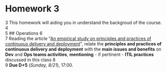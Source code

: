 # Homework 3

3	This homework will aiding you in understand the backgroud of the course.
4	
5	## Operations
6	
7	Reading the article "[An empirical study on principles and practices of continuous delivery and deployment](https://peerj.com/preprints/1889.pdf)", relate the **principles and practices of continuous delivery and deployment** with the **main issues and benefits** on **Dev** and **Ops teams activities**, **mentioning** - if pertinent - **ITIL practices** discussed in this class
8	
9	**Due D+5** (_Sunday, 8/21_), 17:00.
